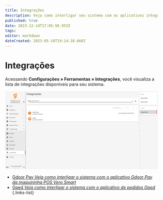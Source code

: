 ```yaml
---
title: Integrações
description: Veja como interligar seu sistema com os aplicativos integrados ao sistema
published: true
date: 2023-12-14T17:05:58.953Z
tags: 
editor: markdown
dateCreated: 2023-05-10T19:14:10.660Z
---
```


# Integrações

Acessando **Configurações » Ferramentas » Integrações**, você visualiza a lista de integrações disponíveis para seu sistema.

![Tela de integrações](/config/ferramentas/tela-integracoes.png)

- [Gdoor Pay *Veja como interligar o sistema com o aplicativo Gdoor Pay da maquininha POS Vero Smart*](/ferramentas/integracoes/gdoorpayvero)
- [Gped *Veja como interligar o sistema com o aplicativo de pedidos Gped*](/ferramentas/integracoes/gped)
{.links-list}

<!--

- [Gdoor Pay Pix *Veja como interligar o sistema com o pix do Gdoor Pay*](/ferramentas/integracoes/gdoorpaypix)

-->